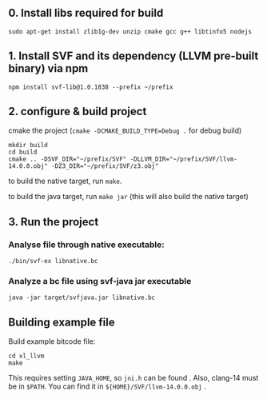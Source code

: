 ## 0. Install libs required for build

```
sudo apt-get install zlib1g-dev unzip cmake gcc g++ libtinfo5 nodejs 
```

## 1. Install SVF and its dependency (LLVM pre-built binary) via npm
```
npm install svf-lib@1.0.1838 --prefix ~/prefix
```

## 2. configure & build project 
cmake the project (`cmake -DCMAKE_BUILD_TYPE=Debug .` for debug build)
```
mkdir build
cd build
cmake .. -DSVF_DIR="~/prefix/SVF" -DLLVM_DIR="~/prefix/SVF/llvm-14.0.0.obj" -DZ3_DIR="~/prefix/SVF/z3.obj"
```

to build the native target, run `make`.

to build the java target, run `make jar` (this will also build the native target)
## 3. Run the project

### Analyse file through native executable:
```
./bin/svf-ex libnative.bc
```
### Analyze a bc file using svf-java jar executable
```
java -jar target/svfjava.jar libnative.bc
```

## Building example file

Build example bitcode file:
```
cd xl_llvm
make
```
This requires setting `JAVA_HOME`, so `jni.h` can be found . Also, clang-14 must be in `$PATH`.
You can find it in `${HOME}/SVF/llvm-14.0.0.obj` .